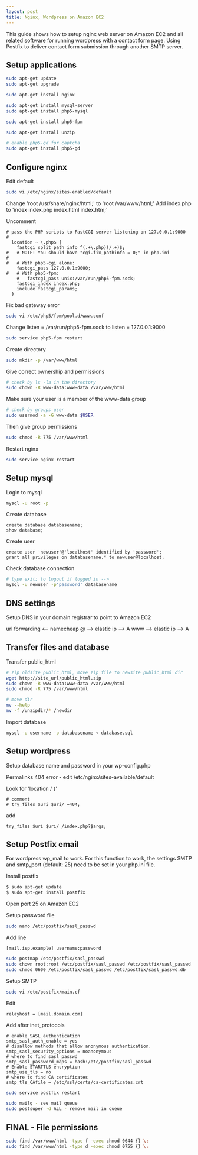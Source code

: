 ```yaml
---
layout: post
title: Nginx, Wordpress on Amazon EC2
---
```


This guide shows how to setup nginx web server on Amazon EC2 and all related software for running wordpress with a contact form page. Using Postfix to deliver contact form submission through another SMTP server.

## Setup applications

```bash
sudo apt-get update
sudo apt-get upgrade
```

```bash
sudo apt-get install nginx
```

```bash
sudo apt-get install mysql-server
sudo apt-get install php5-mysql
```

```bash
sudo apt-get install php5-fpm
```

```bash
sudo apt-get install unzip
```

<!-- sudo apt-get install php5-mcrypt -->
<!-- sudo /etc/init.d/php5-fpm restart -->

```bash
# enable php5-gd for captcha
sudo apt-get install php5-gd
```

## Configure nginx
<!-- error logs - /var/log/nginx -->

Edit default

```bash
sudo vi /etc/nginx/sites-enabled/default
```

Change 'root /usr/share/nginx/html;' to 'root /var/www/html;'
Add index.php to 'index index.php index.html index.htm;'

Uncomment

```apacheconf
# pass the PHP scripts to FastCGI server listening on 127.0.0.1:9000
#
  location ~ \.php$ {
    fastcgi_split_path_info ^(.+\.php)(/.+)$;
#   # NOTE: You should have "cgi.fix_pathinfo = 0;" in php.ini
#
#   # With php5-cgi alone:
    fastcgi_pass 127.0.0.1:9000;
#   # With php5-fpm:
    #   fastcgi_pass unix:/var/run/php5-fpm.sock;
    fastcgi_index index.php;
    include fastcgi_params;
  }
```

Fix bad gateway error

```bash
sudo vi /etc/php5/fpm/pool.d/www.conf
```

Change listen = /var/run/php5-fpm.sock to listen = 127.0.0.1:9000

```bash
sudo service php5-fpm restart
```

Create directory
    
```bash
sudo mkdir -p /var/www/html
```

Give correct ownership and permissions

```bash
# check by ls -la in the directory
sudo chown -R www-data:www-data /var/www/html
```

Make sure your user is a member of the www-data group

```bash
# check by groups user
sudo usermod -a -G www-data $USER
```

Then give group permissions

```bash
sudo chmod -R 775 /var/www/html
```

Restart nginx

```bash
sudo service nginx restart
```

## Setup mysql

Login to mysql

```bash
mysql -u root -p
```

Create database

```mysql
create database databasename;
show database;
```

Create user

```mysql
create user 'newuser'@'localhost' identified by 'password';
grant all privileges on databasename.* to newuser@localhost;
```

Check database connection

```bash
# type exit; to logout if logged in -->
mysql -u newuser -p'password' databasename
```

## DNS settings

Setup DNS in your domain registrar to point to Amazon EC2

url forwarding <-- namecheap
@ --> elastic ip --> A
www --> elastic ip --> A

## Transfer files and database

Transfer public_html

```bash
# zip oldsite public_html, move zip file to newsite public_html dir
wget http://site_url/public_html.zip
sudo chown -R www-data:www-data /var/www/html
sudo chmod -R 775 /var/www/html
```

```bash
# move dir
mv --help
mv -f /unzipdir/* /newdir
```

Import database

```bash
mysql -u username -p databasename < database.sql
```

## Setup wordpress

Setup database name and password in your wp-config.php

Permalinks 404 error - edit /etc/nginx/sites-available/default

Look for 'location / {'
    
```apacheconf
# comment
# try_files $uri $uri/ =404;
```

add

```apacheconf
try_files $uri $uri/ /index.php?$args;
```

## Setup Postfix email

For wordpress wp_mail to work. For this function to work, the settings SMTP and smtp_port (default: 25) need to be set in your php.ini file.

Install postfix

```bash
$ sudo apt-get update
$ sudo apt-get install postfix
```

Open port 25 on Amazon EC2

Setup password file

```bash
sudo nano /etc/postfix/sasl_passwd
```

Add line

```apacheconf
[mail.isp.example] username:password
```

```bash
sudo postmap /etc/postfix/sasl_passwd
sudo chown root:root /etc/postfix/sasl_passwd /etc/postfix/sasl_passwd.db
sudo chmod 0600 /etc/postfix/sasl_passwd /etc/postfix/sasl_passwd.db
```

Setup SMTP

```bash
sudo vi /etc/postfix/main.cf
```

Edit

```apacheconf
relayhost = [mail.domain.com]
```

Add after inet_protocols

```apacheconf
# enable SASL authentication
smtp_sasl_auth_enable = yes
# disallow methods that allow anonymous authentication.
smtp_sasl_security_options = noanonymous
# where to find sasl_passwd
smtp_sasl_password_maps = hash:/etc/postfix/sasl_passwd
# Enable STARTTLS encryption
smtp_use_tls = no
# where to find CA certificates
smtp_tls_CAfile = /etc/ssl/certs/ca-certificates.crt
```

```bash
sudo service postfix restart
```

```bash
sudo mailq - see mail queue
sudo postsuper -d ALL - remove mail in queue
```

## FINAL - File permissions 

```bash
sudo find /var/www/html -type f -exec chmod 0644 {} \;
sudo find /var/www/html -type d -exec chmod 0755 {} \;
```



